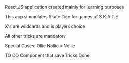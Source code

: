 React.JS application created mainly for learning purposes 

This app simmulates Skate Dice for games of S.K.A.T.E

X's are wildcards and is players choice 

All other tricks are mandatory 

Special Cases:
  Ollie Nollie = Nollie 

TO DO 
  Component that save Tricks Done